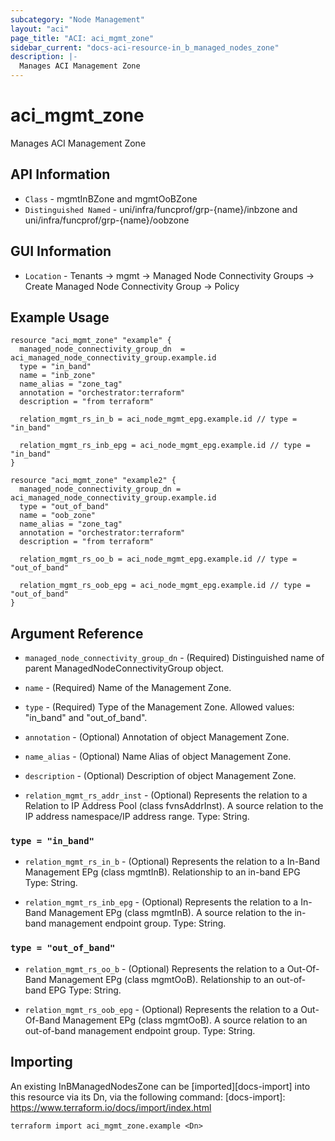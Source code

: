 ```yaml
---
subcategory: "Node Management"
layout: "aci"
page_title: "ACI: aci_mgmt_zone"
sidebar_current: "docs-aci-resource-in_b_managed_nodes_zone"
description: |-
  Manages ACI Management Zone
---
```


# aci_mgmt_zone

Manages ACI Management Zone

## API Information

- `Class` - mgmtInBZone and mgmtOoBZone
- `Distinguished Named` - uni/infra/funcprof/grp-{name}/inbzone and uni/infra/funcprof/grp-{name}/oobzone

## GUI Information

- `Location` - Tenants -> mgmt -> Managed Node Connectivity Groups -> Create Managed Node Connectivity Group -> Policy

## Example Usage

```hcl
resource "aci_mgmt_zone" "example" {
  managed_node_connectivity_group_dn  = aci_managed_node_connectivity_group.example.id
  type = "in_band"
  name = "inb_zone"
  name_alias = "zone_tag"
  annotation = "orchestrator:terraform"
  description = "from terraform"

  relation_mgmt_rs_in_b = aci_node_mgmt_epg.example.id // type = "in_band"

  relation_mgmt_rs_inb_epg = aci_node_mgmt_epg.example.id // type = "in_band"
}

resource "aci_mgmt_zone" "example2" {
  managed_node_connectivity_group_dn = aci_managed_node_connectivity_group.example.id
  type = "out_of_band"
  name = "oob_zone"
  name_alias = "zone_tag"
  annotation = "orchestrator:terraform"
  description = "from terraform"

  relation_mgmt_rs_oo_b = aci_node_mgmt_epg.example.id // type = "out_of_band"

  relation_mgmt_rs_oob_epg = aci_node_mgmt_epg.example.id // type = "out_of_band"
}
```

## Argument Reference

- `managed_node_connectivity_group_dn` - (Required) Distinguished name of parent ManagedNodeConnectivityGroup object.
- `name` - (Required) Name of the Management Zone.
- `type` - (Required) Type of the Management Zone. Allowed values: "in_band" and "out_of_band".
- `annotation` - (Optional) Annotation of object Management Zone.
- `name_alias` - (Optional) Name Alias of object Management Zone.
- `description` - (Optional) Description of object Management Zone.

- `relation_mgmt_rs_addr_inst` - (Optional) Represents the relation to a Relation to IP Address Pool (class fvnsAddrInst). A source relation to the IP address namespace/IP address range. Type: String.

### `type = "in_band"`

- `relation_mgmt_rs_in_b` - (Optional) Represents the relation to a In-Band Management EPg (class mgmtInB). Relationship to an in-band EPG Type: String.

- `relation_mgmt_rs_inb_epg` - (Optional) Represents the relation to a In-Band Management EPg (class mgmtInB). A source relation to the in-band management endpoint group. Type: String.

### `type = "out_of_band"`

- `relation_mgmt_rs_oo_b` - (Optional) Represents the relation to a Out-Of-Band Management EPg (class mgmtOoB). Relationship to an out-of-band EPG Type: String.

- `relation_mgmt_rs_oob_epg` - (Optional) Represents the relation to a Out-Of-Band Management EPg (class mgmtOoB). A source relation to an out-of-band management endpoint group. Type: String.

## Importing

An existing InBManagedNodesZone can be [imported][docs-import] into this resource via its Dn, via the following command:
[docs-import]: https://www.terraform.io/docs/import/index.html

```
terraform import aci_mgmt_zone.example <Dn>
```
